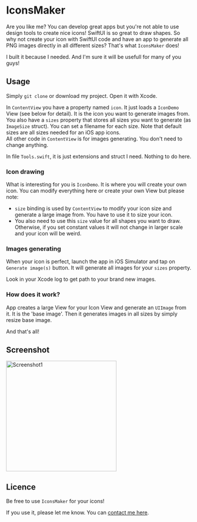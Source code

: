 # IconsMaker

Are you like me? You can develop great apps but you're not able to use design tools to create nice icons! SwiftUI is so great to draw shapes. So why not create your icon with SwiftUI code and have an app to generate all PNG images directly in all different sizes? That's what `IconsMaker` does!

I built it because I needed. And I'm sure it will be usefull for many of you guys!

## Usage

Simply `git clone` or download my project. Open it with Xcode.

In `ContentView` you have a property named `icon`. It just loads a `IconDemo` View (see below for detail). It is the icon you want to generate images from.  
You also have a `sizes` property that stores all sizes you want to generate (as `ImageSize` struct). You can set a filename for each size. Note that default sizes are all sizes needed for an iOS app icons.  
All other code in `ContentView` is for images generating. You don't need to change anything.

In file `Tools.swift`, it is just extensions and struct I need. Nothing to do here.

### Icon drawing
What is interesting for you is `IconDemo`. It is where you will create your own icon. You can modify everything here or create your own View but please note:

- `size` binding is used by `ContentView` to modify your icon size and generate a large image from. You have to use it to size your icon.
- You also need to use this `size` value for all shapes you want to draw. Otherwise, if you set constant values it will not change in larger scale and your icon will be weird.

### Images generating
When your icon is perfect, launch the app in iOS Simulator and tap on `Generate image(s)` button. It will generate all images for your `sizes` property.

Look in your Xcode log to get path to your brand new images.

### How does it work?
App creates a large View for your Icon View and generate an `UIImage` from it. It is the 'base image'. Then it generates images in all sizes by simply resize base image.

And that's all!

## Screenshot
<img width="300" alt="Screenshot1" src="https://user-images.githubusercontent.com/1695222/151670215-16277a94-d68e-4f5a-99ee-cbb7b4782eb4.png">


## Licence
Be free to use `IconsMaker` for your icons!

If you use it, please let me know. You can [contact me here](https://contact.gander.family?locale=en).
